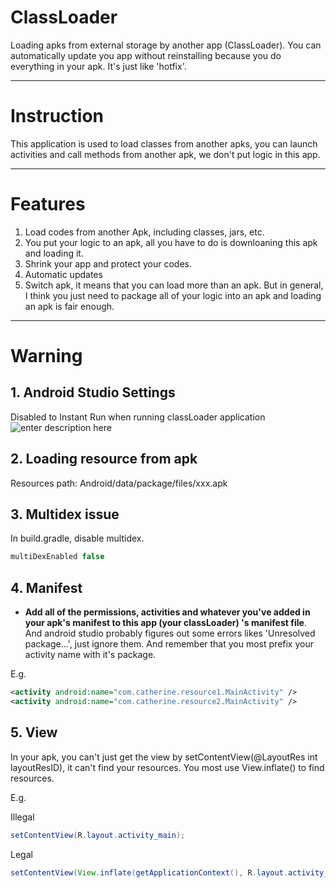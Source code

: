 ClassLoader
===================

Loading apks from external storage by another app (ClassLoader). You can automatically update you app without reinstalling because you do everything in your apk. It's just like 'hotfix'.


----------
# Instruction

This application is used to load classes from another apks, you can launch activities and call methods from another apk, we don't put logic in this app.

----------
# Features

 1. Load codes from another Apk, including classes, jars, etc.
 2. You put your logic to an apk, all you have to do is downloaning this apk and loading it.
 3. Shrink your app and protect your codes.
 4. Automatic updates
 5. Switch apk, it means that you can load more than an apk. But in general, I think you just need to package all of your logic into an apk and loading an apk is fair enough.

----------


# Warning
 ## 1. Android Studio Settings
 Disabled to Instant Run when running classLoader application
 ![enter description here][1]
 ## 2. Loading resource from apk
 Resources path: Android/data/package/files/xxx.apk
 ## 3. Multidex issue
 In build.gradle, disable multidex.
 
``` gradle
multiDexEnabled false
```
 ## 4. Manifest
  - **Add all of the permissions, activities and whatever you've added in your apk's manifest to this app (your classLoader) 's manifest file**. And android studio probably figures out some errors likes 'Unresolved package...', just ignore them. And remember that you most prefix your activity name with it's package.

E.g.
```xml
<activity android:name="com.catherine.resource1.MainActivity" />
<activity android:name="com.catherine.resource2.MainActivity" />
```
 ## 5. View
 In your apk, you can't just get the view by setContentView(@LayoutRes int layoutResID), it can't find your resources. You most use View.inflate() to find resources.
 
E.g.

Illegal
``` java
setContentView(R.layout.activity_main);
```

Legal
``` java
setContentView(View.inflate(getApplicationContext(), R.layout.activity_main, null));
```


  [1]: https://raw.githubusercontent.com/Catherine22/ClassLoader/master/screen%20shot.png